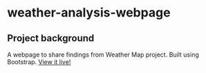 # weather-analysis-webpage

## Project background

A webpage to share findings from Weather Map project. Built using Bootstrap. [View it live!](https://skonkiel.github.io/weather-analysis-webpage/)
